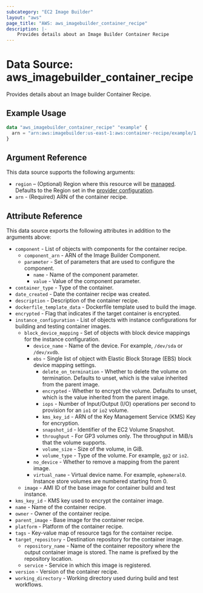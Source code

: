 ```yaml
---
subcategory: "EC2 Image Builder"
layout: "aws"
page_title: "AWS: aws_imagebuilder_container_recipe"
description: |-
    Provides details about an Image Builder Container Recipe
---
```


# Data Source: aws_imagebuilder_container_recipe

Provides details about an Image builder Container Recipe.

## Example Usage

```terraform
data "aws_imagebuilder_container_recipe" "example" {
  arn = "arn:aws:imagebuilder:us-east-1:aws:container-recipe/example/1.0.0"
}
```

## Argument Reference

This data source supports the following arguments:

* `region` – (Optional) Region where this resource will be [managed](https://docs.aws.amazon.com/general/latest/gr/rande.html#regional-endpoints). Defaults to the Region set in the [provider configuration](https://registry.terraform.io/providers/hashicorp/aws/latest/docs#aws-configuration-reference).
* `arn` - (Required) ARN of the container recipe.

## Attribute Reference

This data source exports the following attributes in addition to the arguments above:

* `component` - List of objects with components for the container recipe.
    * `component_arn` - ARN of the Image Builder Component.
    * `parameter` - Set of parameters that are used to configure the component.
        * `name` - Name of the component parameter.
        * `value` - Value of the component parameter.
* `container_type` - Type of the container.
* `date_created` - Date the container recipe was created.
* `description` - Description of the container recipe.
* `dockerfile_template_data` - Dockerfile template used to build the image.
* `encrypted` - Flag that indicates if the target container is encrypted.
* `instance_configuration` - List of objects with instance configurations for building and testing container images.
    * `block_device_mapping` - Set of objects with block device mappings for the instance configuration.
        * `device_name` - Name of the device. For example, `/dev/sda` or `/dev/xvdb`.
        * `ebs` - Single list of object with Elastic Block Storage (EBS) block device mapping settings.
            * `delete_on_termination` - Whether to delete the volume on termination. Defaults to unset, which is the value inherited from the parent image.
            * `encrypted` - Whether to encrypt the volume. Defaults to unset, which is the value inherited from the parent image.
            * `iops` - Number of Input/Output (I/O) operations per second to provision for an `io1` or `io2` volume.
            * `kms_key_id` - ARN of the Key Management Service (KMS) Key for encryption.
            * `snapshot_id` - Identifier of the EC2 Volume Snapshot.
            * `throughput` - For GP3 volumes only. The throughput in MiB/s that the volume supports.
            * `volume_size` - Size of the volume, in GiB.
            * `volume_type` - Type of the volume. For example, `gp2` or `io2`.
        * `no_device` - Whether to remove a mapping from the parent image.
        * `virtual_name` - Virtual device name. For example, `ephemeral0`. Instance store volumes are numbered starting from 0.
    * `image` - AMI ID of the base image for container build and test instance.
* `kms_key_id` - KMS key used to encrypt the container image.
* `name` - Name of the container recipe.
* `owner` - Owner of the container recipe.
* `parent_image` - Base image for the container recipe.
* `platform` - Platform of the container recipe.
* `tags` - Key-value map of resource tags for the container recipe.
* `target_repository` - Destination repository for the container image.
    * `repository_name` - Name of the container repository where the output container image is stored. The name is prefixed by the repository location.
    * `service` - Service in which this image is registered.
* `version` - Version of the container recipe.
* `working_directory` - Working directory used during build and test workflows.
